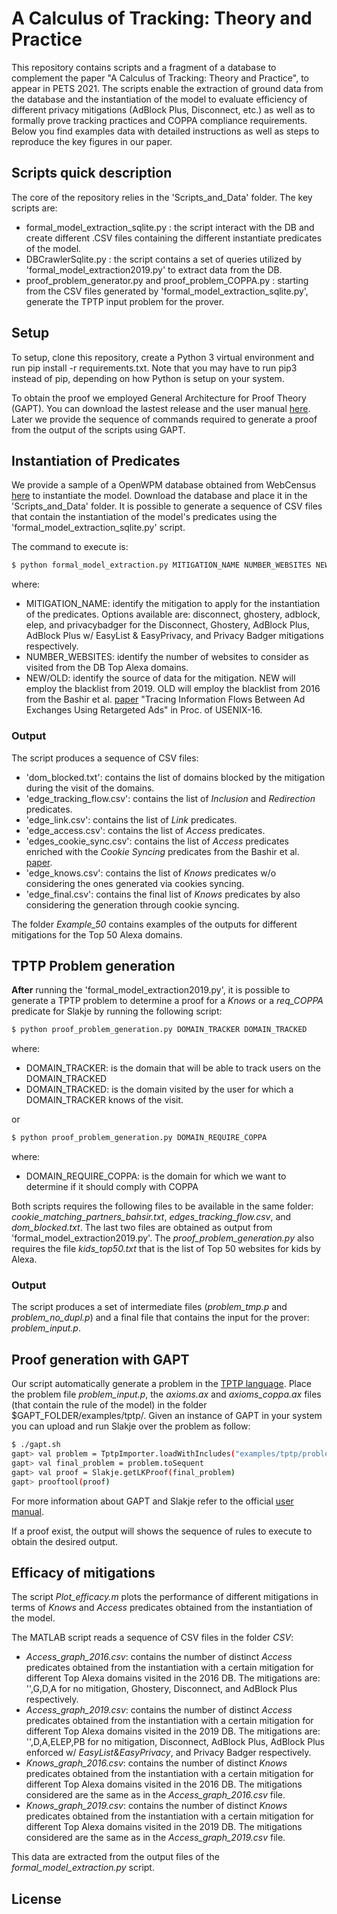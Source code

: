 # A Calculus of Tracking: Theory and Practice
This repository contains scripts and a fragment of a database to complement the paper "A Calculus of Tracking: Theory and Practice", to appear in PETS 2021. The scripts enable the extraction of ground data from the database and the instantiation of the model to evaluate efficiency of different privacy mitigations (AdBlock Plus, Disconnect, etc.) as well as to formally prove tracking practices and COPPA compliance requirements. Below you find examples data with detailed instructions as well as steps to reproduce the key figures in our paper.

## Scripts quick description
The core of the repository relies in the 'Scripts_and_Data' folder. The key scripts are:
- formal\_model\_extraction_sqlite.py : the script interact with the DB and create different .CSV files containing the different instantiate predicates of the model.
- DBCrawlerSqlite.py : the script contains a set of queries utilized by 'formal_model_extraction2019.py' to extract data from the DB.
- proof_problem_generator.py and proof_problem_COPPA.py : starting from the CSV files generated by 'formal_model_extraction_sqlite.py', generate the TPTP input problem for the prover.


## Setup

To setup, clone this repository, create a Python 3 virtual environment and run pip install -r requirements.txt. Note that you may have to run pip3 instead of pip, depending on how Python is setup on your system.

To obtain the proof we employed General Architecture for Proof Theory (GAPT). You can download the lastest release and the user manual [here](https://www.logic.at/gapt/). Later we provide the sequence of commands required to generate a proof from the output of the scripts using GAPT.

## Instantiation of Predicates

We provide a sample of a OpenWPM database obtained from WebCensus [here](https://drive.google.com/file/d/1OPFiTVrwzpRLBt7iSVJ_bshOEBEl1cwI/view?usp=sharing) to instantiate the model. Download the database and place it in the 'Scripts_and_Data' folder. It is possible to generate a sequence of CSV files that contain the instantiation of the model's predicates using the 'formal_model_extraction_sqlite.py' script.

The command to execute is:
```sh
$ python formal_model_extraction.py MITIGATION_NAME NUMBER_WEBSITES NEW/OLD
```
where:
- MITIGATION_NAME: identify the mitigation to apply for the instantiation of the predicates. Options available are: disconnect, ghostery, adblock, elep, and privacybadger for the Disconnect, Ghostery, AdBlock Plus, AdBlock Plus w/ EasyList & EasyPrivacy, and Privacy Badger mitigations respectively.
- NUMBER_WEBSITES: identify the number of websites to consider as visited from the DB Top Alexa domains.
- NEW/OLD: identify the source of data for the mitigation. NEW will employ the blacklist from 2019. OLD will employ the blacklist from 2016 from the Bashir et al. [paper](https://www.usenix.org/conference/usenixsecurity16/technical-sessions/presentation/bashir) "Tracing Information Flows Between Ad Exchanges Using Retargeted Ads" in Proc. of USENIX-16.

### Output
The script produces a sequence of CSV files:
- 'dom_blocked.txt': contains the list of domains blocked by the mitigation during the visit of the domains.
- 'edge_tracking_flow.csv': contains the list of *Inclusion* and *Redirection* predicates.
- 'edge_link.csv': contains the list of *Link* predicates.
- 'edge_access.csv': contains the list of *Access* predicates.
- 'edges_cookie_sync.csv': contains the list of *Access* predicates enriched with the *Cookie Syncing* predicates from the Bashir et al. [paper](https://www.usenix.org/conference/usenixsecurity16/technical-sessions/presentation/bashir).
- 'edge_knows.csv': contains the list of *Knows* predicates w/o considering the ones generated via cookies syncing.
- 'edge_final.csv': contains the final list of *Knows* predicates by also considering the generation through cookie syncing.

The folder *Example_50* contains examples of the outputs for different mitigations for the Top 50 Alexa domains. 

## TPTP Problem generation
**After** running the 'formal_model_extraction2019.py', it is possible to generate a TPTP problem to determine a proof for a *Knows* or a *req_COPPA* predicate for Slakje by running the following script:

```sh
$ python proof_problem_generation.py DOMAIN_TRACKER DOMAIN_TRACKED
```
where:
- DOMAIN_TRACKER: is the domain that will be able to track users on the DOMAIN_TRACKED
- DOMAIN_TRACKED: is the domain visited by the user for which a DOMAIN_TRACKER knows of the visit.

or 

```sh
$ python proof_problem_generation.py DOMAIN_REQUIRE_COPPA
```
where:
- DOMAIN_REQUIRE_COPPA: is the domain for which we want to determine if it should comply with COPPA

Both scripts requires the following files to be available in the same folder: *cookie_matching_partners_bahsir.txt*, *edges_tracking_flow.csv*, and *dom_blocked.txt*. The last two files are obtained as output from 'formal_model_extraction2019.py'. The *proof_problem_generation.py* also requires the file *kids_top50.txt* that is the list of Top 50 websites for kids by Alexa.

### Output
The script produces a set of intermediate files (*problem_tmp.p* and *problem_no_dupl.p*) and a final file that contains the input for the prover: *problem_input.p*.

## Proof generation with GAPT

Our script automatically generate a problem in the [TPTP language](http://www.tptp.org/TPTP/SyntaxBNF.html). Place the problem file *problem_input.p*, the *axioms.ax* and *axioms_coppa.ax* files (that contain the rule of the model) in the folder $GAPT_FOLDER/examples/tptp/. Given an instance of GAPT in your system you can upload and run Slakje over the problem as follow: 
```sh
$ ./gapt.sh
gapt> val problem = TptpImporter.loadWithIncludes("examples/tptp/problem_input.p")
gapt> val final_problem = problem.toSequent
gapt> val proof = Slakje.getLKProof(final_problem)
gapt> prooftool(proof)
```
For more information about GAPT and Slakje refer to the official [user manual](https://www.logic.at/gapt/downloads/gapt-user-manual.pdf). 

If a proof exist, the output will shows the sequence of rules to execute to obtain the desired output.

## Efficacy of mitigations
The script *Plot_efficacy.m* plots the performance of different mitigations in terms of *Knows* and *Access* predicates obtained from the instantiation of the model.

The MATLAB script reads a sequence of CSV files in the folder *CSV*:
- *Access_graph_2016.csv*: contains the number of distinct *Access* predicates obtained from the instantiation with a certain mitigation for different Top Alexa domains visited in the 2016 DB. The mitigations are: '',G,D,A for no mitigation, Ghostery, Disconnect, and AdBlock Plus respectively.
- *Access_graph_2019.csv*: contains the number of distinct *Access* predicates obtained from the instantiation with a certain mitigation for different Top Alexa domains visited in the 2019 DB. The mitigations are: '',D,A,ELEP,PB for no mitigation, Disconnect, AdBlock Plus, AdBlock Plus enforced w/ *EasyList&EasyPrivacy*, and Privacy Badger respectively.
- *Knows_graph_2016.csv*: contains the number of distinct *Knows* predicates obtained from the instantiation with a certain mitigation for different Top Alexa domains visited in the 2016 DB. The mitigations considered are the same as in the *Access_graph_2016.csv* file.
- *Knows_graph_2019.csv*: contains the number of distinct *Knows* predicates obtained from the instantiation with a certain mitigation for different Top Alexa domains visited in the 2019 DB. The mitigations considered are the same as in the *Access_graph_2019.csv* file. 

This data are extracted from the output files of the *formal_model_extraction.py* script.
## License
